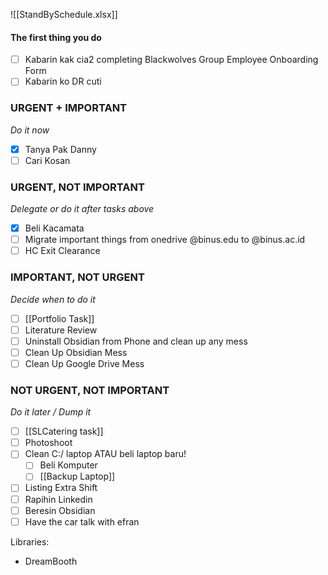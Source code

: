 []()![[StandBySchedule.xlsx]]

#### The first thing you do
- [ ] Kabarin kak cia2 completing Blackwolves Group Employee Onboarding Form
- [ ] Kabarin ko DR cuti

### URGENT + IMPORTANT
*Do it now*
- [x] Tanya Pak Danny 
- [ ] Cari Kosan

### URGENT, NOT IMPORTANT
*Delegate or do it after tasks above*
- [x] Beli Kacamata
- [ ] Migrate important things from onedrive @binus.edu to @binus.ac.id
- [ ] HC Exit Clearance

### IMPORTANT, NOT URGENT
*Decide when to do it*
- [ ] [[Portfolio Task]]
- [ ] Literature Review
- [ ] Uninstall Obsidian from Phone and clean up any mess
- [ ] Clean Up Obsidian Mess
- [ ] Clean Up Google Drive Mess
### NOT URGENT, NOT IMPORTANT
*Do it later / Dump it*
- [ ] [[SLCatering task]]
- [ ] Photoshoot
- [ ] Clean C:/ laptop ATAU beli laptop baru!
	- [ ] Beli Komputer
	- [ ] [[Backup Laptop]]
- [ ] Listing Extra Shift
- [ ] Rapihin Linkedin
- [ ] Beresin Obsidian
- [ ] Have the car talk with efran

Libraries:
- DreamBooth

